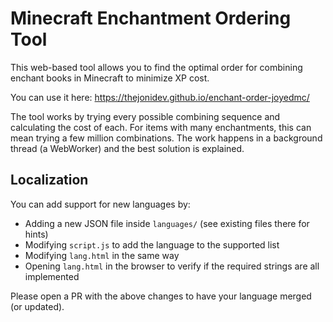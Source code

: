 # Minecraft Enchantment Ordering Tool

This web-based tool allows you to find the optimal order for combining enchant books in Minecraft to minimize XP cost.

You can use it here: https://thejonidev.github.io/enchant-order-joyedmc/

The tool works by trying every possible combining sequence and calculating the cost of each.
For items with many enchantments, this can mean trying a few million combinations.
The work happens in a background thread (a WebWorker) and the best solution is explained.


## Localization

You can add support for new languages by:

* Adding a new JSON file inside `languages/` (see existing files there for hints)
* Modifying `script.js` to add the language to the supported list
* Modifying `lang.html` in the same way
* Opening `lang.html` in the browser to verify if the required strings are all implemented

Please open a PR with the above changes to have your language merged (or updated).
